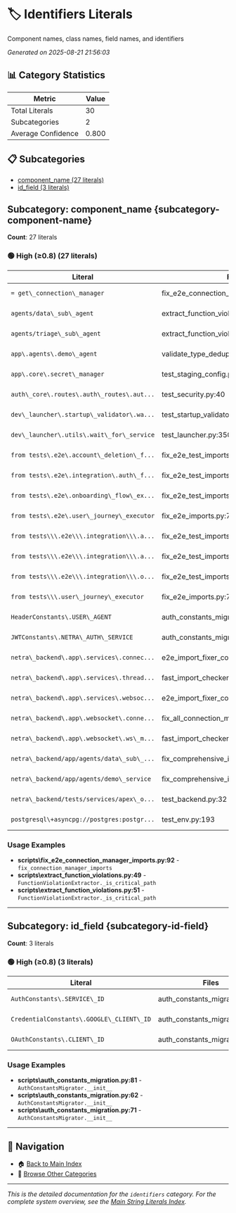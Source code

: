 # 🏷️ Identifiers Literals

Component names, class names, field names, and identifiers

*Generated on 2025-08-21 21:56:03*

## 📊 Category Statistics

| Metric | Value |
|--------|-------|
| Total Literals | 30 |
| Subcategories | 2 |
| Average Confidence | 0.800 |

## 📋 Subcategories

- [component_name (27 literals)](#subcategory-component-name)
- [id_field (3 literals)](#subcategory-id-field)

## Subcategory: component_name {subcategory-component-name}

**Count**: 27 literals

### 🟢 High (≥0.8) (27 literals)

| Literal | Files | Context | Related |
|---------|-------|---------|---------|
| `= get\_connection\_manager` | fix_e2e_connection_manager_imports.py:92 | fix_connection_manager_imports | `HeaderConstants...`, `JWTConstants.N... |
| `agents/data\_sub\_agent` | extract_function_violations.py:49 | FunctionViolationExtractor.... | `= get_connectio...`, `HeaderConstant... |
| `agents/triage\_sub\_agent` | extract_function_violations.py:51 | FunctionViolationExtractor.... | `= get_connectio...`, `HeaderConstant... |
| `app\.agents\.demo\_agent` | validate_type_deduplication.py:62 | TypeDeduplicationValidator.... | `= get_connectio...`, `HeaderConstant... |
| `app\.core\.secret\_manager` | test_staging_config.py:86 | _clear_config_cache | `= get_connectio...`, `HeaderConstant... |
| `auth\_core\.routes\.auth\_routes\.aut...` | test_security.py:40 | mock_auth_service | `= get_connectio...`, `HeaderConstant... |
| `dev\_launcher\.startup\_validator\.wa...` | test_startup_validator.py:21 | TestStartupValidator.test_v... | `= get_connectio...`, `HeaderConstant... |
| `dev\_launcher\.utils\.wait\_for\_service` | test_launcher.py:350 | TestIntegration.test_full_l... | `= get_connectio...`, `HeaderConstant... |
| `from tests\.e2e\.account\_deletion\_f...` | fix_e2e_test_imports.py:59 | ImportFixer.__init__ | `= get_connectio...`, `HeaderConstant... |
| `from tests\.e2e\.integration\.auth\_f...` | fix_e2e_test_imports.py:61 | ImportFixer.__init__ | `= get_connectio...`, `HeaderConstant... |
| `from tests\.e2e\.onboarding\_flow\_ex...` | fix_e2e_test_imports.py:62 | ImportFixer.__init__ | `= get_connectio...`, `HeaderConstant... |
| `from tests\.e2e\.user\_journey\_executor` | fix_e2e_imports.py:78 | E2EImportFixer.__init__ | `= get_connectio...`, `HeaderConstant... |
| `from tests\\\.e2e\\\.integration\\\.a...` | fix_e2e_test_imports.py:59 | ImportFixer.__init__ | `= get_connectio...`, `HeaderConstant... |
| `from tests\\\.e2e\\\.integration\\\.a...` | fix_e2e_test_imports.py:61 | ImportFixer.__init__ | `= get_connectio...`, `HeaderConstant... |
| `from tests\\\.e2e\\\.integration\\\.o...` | fix_e2e_test_imports.py:62 | ImportFixer.__init__ | `= get_connectio...`, `HeaderConstant... |
| `from tests\\\.user\_journey\_executor` | fix_e2e_imports.py:78 | E2EImportFixer.__init__ | `= get_connectio...`, `HeaderConstant... |
| `HeaderConstants\.USER\_AGENT` | auth_constants_migration.py:56 | AuthConstantsMigrator.__init__ | `= get_connectio...`, `JWTConstants.N... |
| `JWTConstants\.NETRA\_AUTH\_SERVICE` | auth_constants_migration.py:50 | AuthConstantsMigrator.__init__ | `= get_connectio...`, `HeaderConstant... |
| `netra\_backend\.app\.services\.connec...` | e2e_import_fixer_comprehensive.py:105 | E2EImportFixer.__init__ | `= get_connectio...`, `HeaderConstant... |
| `netra\_backend\.app\.services\.thread...` | fast_import_checker.py:396 | verify_fixes | `= get_connectio...`, `HeaderConstant... |
| `netra\_backend\.app\.services\.websoc...` | e2e_import_fixer_comprehensive.py:106 | E2EImportFixer.__init__ | `= get_connectio...`, `HeaderConstant... |
| `netra\_backend\.app\.websocket\.conne...` | fix_all_connection_manager_imports.py:34 | fix_file | `= get_connectio...`, `HeaderConstant... |
| `netra\_backend\.app\.websocket\.ws\_m...` | fast_import_checker.py:400 | verify_fixes | `= get_connectio...`, `HeaderConstant... |
| `netra\_backend/app/agents/data\_sub\_...` | fix_comprehensive_imports.py:251 | ComprehensiveImportFixerV2.... | `= get_connectio...`, `HeaderConstant... |
| `netra\_backend/app/agents/demo\_service` | fix_comprehensive_imports.py:252 | ComprehensiveImportFixerV2.... | `= get_connectio...`, `HeaderConstant... |
| `netra\_backend/tests/services/apex\_o...` | test_backend.py:32 | module | `= get_connectio...`, `HeaderConstant... |
| `postgresql\+asyncpg://postgres:postgr...` | test_env.py:193 | EnvironmentPresets.postgres... | `= get_connectio...`, `HeaderConstant... |

### Usage Examples

- **scripts\fix_e2e_connection_manager_imports.py:92** - `fix_connection_manager_imports`
- **scripts\extract_function_violations.py:49** - `FunctionViolationExtractor._is_critical_path`
- **scripts\extract_function_violations.py:51** - `FunctionViolationExtractor._is_critical_path`

---

## Subcategory: id_field {subcategory-id-field}

**Count**: 3 literals

### 🟢 High (≥0.8) (3 literals)

| Literal | Files | Context | Related |
|---------|-------|---------|---------|
| `AuthConstants\.SERVICE\_ID` | auth_constants_migration.py:81 | AuthConstantsMigrator.__init__ | `CredentialConst...`, `OAuthConstants... |
| `CredentialConstants\.GOOGLE\_CLIENT\_ID` | auth_constants_migration.py:62 | AuthConstantsMigrator.__init__ | `AuthConstants.S...`, `OAuthConstants... |
| `OAuthConstants\.CLIENT\_ID` | auth_constants_migration.py:71 | AuthConstantsMigrator.__init__ | `AuthConstants.S...`, `CredentialCons... |

### Usage Examples

- **scripts\auth_constants_migration.py:81** - `AuthConstantsMigrator.__init__`
- **scripts\auth_constants_migration.py:62** - `AuthConstantsMigrator.__init__`
- **scripts\auth_constants_migration.py:71** - `AuthConstantsMigrator.__init__`

---

## 🔗 Navigation

- 🏠 [Back to Main Index](../string_literals_index.md)
- 📂 [Browse Other Categories](./)

---

*This is the detailed documentation for the `identifiers` category.*
*For the complete system overview, see the [Main String Literals Index](../string_literals_index.md).*